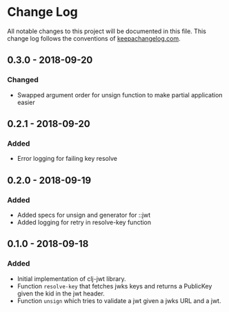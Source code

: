 # Change Log
All notable changes to this project will be documented in this file. This change log follows the conventions of [keepachangelog.com](http://keepachangelog.com/).

## 0.3.0 - 2018-09-20
### Changed
- Swapped argument order for unsign function to make partial application easier

## 0.2.1 - 2018-09-20
### Added
- Error logging for failing key resolve

## 0.2.0 - 2018-09-19
### Added
- Added specs for unsign and generator for ::jwt
- Added logging for retry in resolve-key function

## 0.1.0 - 2018-09-18
### Added
- Initial implementation of clj-jwt library.
- Function `resolve-key` that fetches jwks keys and returns a PublicKey given the kid in the jwt header.
- Function `unsign` which tries to validate a jwt given a jwks URL and a jwt.

[Unreleased]: https://gitlab.nsd.no/clojure/clj-jwt/compare/0.2.0...HEAD
[0.2.0]: https://gitlab.nsd.no/clojure/clj-jwt/compare/0.1.0...0.2.0